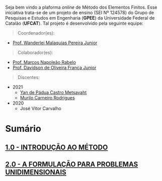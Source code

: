 Seja bem vindo a plaforma _online_ de Método dos Elementos Finitos. Esse iniciativa trata-se de um projeto de ensino (SEI Nº 124578) do Grupo de Pesquisas e Estudos em Engenharia (**GPEE**) da Universidade Federal de Catalão (**UFCAT**). Tal projeto é desenvolvido pela seguinte equipe:

> Coordenador(es):
- [Prof. Wanderlei Malaquias Pereira Junior](http://lattes.cnpq.br/2268506213083114)

> Colaborador(es):
- [Prof. Marcos Napoleão Rabelo](http://lattes.cnpq.br/0067281135180613)
- [Prof. Davidson de Oliveira França Junior](http://lattes.cnpq.br/6573703999085753)

> Discentes:
- 2021  
  - [Yan de Pádua Castro Metsavaht](http://lattes.cnpq.br/7352411607852258)  
  - [Murilo Carneiro Rodrigues]()  
- 2020  
  - José Vitor Carvalho

# Sumário
## [1.0 - INTRODUÇÃO AO MÉTODO](https://metodoscomputacionais.github.io/ElementosFinitos/CAP_10000.html)
## [2.0 - A FORMULAÇÃO PARA PROBLEMAS UNIDIMENSIONAIS](https://metodoscomputacionais.github.io/ElementosFinitos/CAP_20000.html)
